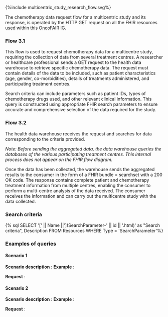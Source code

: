 <div>{%include multicentric_study_research_flow.svg%}</div>

The chemotherapy data request flow for a multicentric study and its response, is operated by the HTTP GET request on all the FHIR resources used within this OncoFAIR IG.

### Flow 3.1

This flow is used to request chemotherapy data for a multicentre study, requiring the collection of data from several treatment centres. A researcher or healthcare professional sends a GET request to the health data warehouse to retrieve specific chemotherapy data. The request must contain details of the data to be included, such as patient characteristics (age, gender, co-morbidities), details of treatments administered, and participating treatment centres.

Search criteria can include parameters such as patient IDs, types of chemotherapy drugs used, and other relevant clinical information. This query is constructed using appropriate FHIR search parameters to ensure accurate and comprehensive selection of the data required for the study.

### Flow 3.2

The health data warehouse receives the request and searches for data corresponding to the criteria provided. 

*Note: Before sending the aggregated data, the data warehouse queries the databases of the various participating treatment centres. This internal process does not appear on the FHIR flow diagram.*

Once the data has been collected, the warehouse sends the aggregated results to the consumer in the form of a FHIR bundle = searchset with a 200 OK code. The response contains complete patient and chemotherapy treatment information from multiple centres, enabling the consumer to perform a multi-centre analysis of the data received. The consumer receives the information and can carry out the multicentre study with the data collected.



### Search criteria

{% sql SELECT '[' || Name ||'](SearchParameter-' || id || '.html)' as "Search criteria", Description FROM Resources WHERE Type = 'SearchParameter'%}

### Examples of queries

#### Scenario 1

__Scenario description__ : 
__Example__ : 

__Request__ : 


#### Scenario 2

__Scenario description__ : 
__Example__ : 

__Request__ : 
